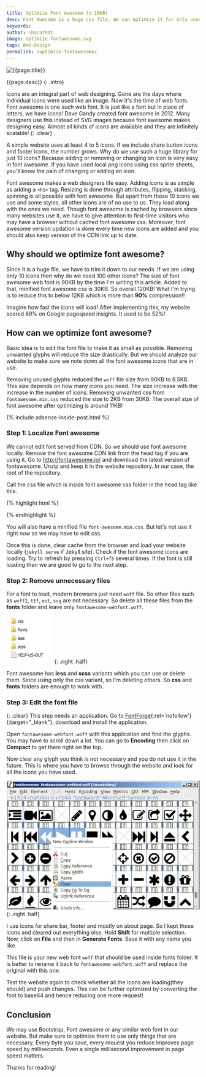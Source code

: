 ```yaml
---
title: Optimize Font Awesome to 10KB!
desc: Font Awesome is a huge css file. We can optimize it for only used cases and trim it down to just 10KB! Use this method to reduce the size of font awesome.
keywords: 
author: sharathdt
image: optimize-fontawesome.svg
tags: Web-Design
permalink: /optimize-fontawesome/
---
```


<img width="600px" max-height="375px" alt="{{page.title}}" title="{{page.title}}" itemprop="thumbnailUrl" class="left half noborder" src="/thumbs/{{page.image}}">

<i class="fa fa-quote-left fa-3x fa-pull-left fa-border"></i>{{page.desc}}
{: .intro}

Icons are an integral part of web designing. Gone are the days where individual icons were used like an image. Now it's the time of web fonts. Font awesome is one such web font. It is just like a font but in place of letters, we have icons! Dave Gandy created font awesome in 2012. Many designers use this instead of SVG images because font awesome makes designing easy. Almost all kinds of icons are available and they are infinitely scalable!
{: .clear}

<i class="fa fa-github-alt fa"></i>
<i class="fa fa-github-alt fa-2x"></i>
<i class="fa fa-github-alt fa-3x"></i>
<i class="fa fa-github-alt fa-4x"></i>
<i class="fa fa-github-alt fa-5x"></i>

A simple website uses at least 4 to 5 icons. If we include share button icons and footer icons, the number grows. Why do we use such a huge library for just 10 icons? Because adding or removing or changing an icon is very easy in font awesome. If you have used local png icons using css sprite sheets, you'll know the pain of changing or adding an icon.

Font awesome makes a web designers life easy. Adding icons is as simple as adding a ``<h1>`` tag. Resizing is done through attributes, flipping, stacking, spinning is all possible with font awesome. But apart from those 10 icons we use and some styles, all other icons are of no use to us. They load along with the ones we need. Though font awesome is cached by browsers since many websites use it, we have to give attention to first-time visitors who may have a browser without cached font awesome css. Moreover, font awesome version updation is done every time new icons are added and you should also keep version of the CDN link up to date.

## Why should we optimize font awesome?
Since it is a huge file, we have to trim it down to our needs. If we are using only 10 icons then why do we need 100 other icons? The size of font awesome web font is 90KB by the time I'm writing this article. Added to that, minified font awesome css is 30KB. So overall 120KB! What I'm trying is to reduce this to below 12KB which is more than **90%** compression!!

Imagine how fast the icons will load! After implementing this, my website scored 89% on Google pagespeed insights. It used to be 52%!

## How can we optimize font awesome?
Basic idea is to edit the font file to make it as small as possible. Removing unwanted glyphs will reduce the size drastically. But we should analyze our website to make sure we note down all the font awesome icons that are in use.

Removing unused glyphs reduced the ``woff`` file size from 90KB to 8.5KB. This size depends on how many icons you need. The size increase with the increase in the number of icons. Removing unwanted css from ``fontawesome.min.css`` reduced the size to 2KB from 30KB. The overall size of font awesome after optimizing is around 11KB!

{% include adsense-inside-post.html %}

### Step 1: Localize Font awesome
We cannot edit font served from CDN. So we should use font awesome locally. Remove the font awesome CDN link from the head tag if you are using it. Go to http://fontawesome.io/ and download the latest version of fontawesome. Unzip and keep it in the website repository. In our case, the root of the repository.

Call the css file which is inside font awesome css folder in the head tag like this.

{% highlight html %}
<link rel="stylesheet" href="/font-awesome/css/font-awesome.css">
{% endhighlight %}

You will also have a minified file ``font-awesome.min.css``. But let's not use it right now as we may have to edit css.

Once this is done, clear cache from the browser and load your website locally (``jekyll serve`` if Jekyll site). Check if the font awesome icons are loading. Try to refresh by pressing ``Ctrl+f5`` several times. If the font is still loading then we are good to go to the next step.

### Step 2: Remove unnecessary files
For a font to load, modern browsers just need ``woff`` file. So other files such as ``woff2``, ``ttf``, ``eot``, ``svg`` are not necessary. So delete all these files from the **fonts** folder and leave only ``fontawesome-webfont.woff``.

![font awesome contents](/images/optimize-fontawesome-css.jpg)
{: .right .half}

Font awesome has **less** and **scss** variants which you can use or delete them. Since using only the css variant, so I'm deleting others. So **css** and **fonts** folders are enough to work with.

### Step 3: Edit the font file
{: .clear}
This step needs an application. Go to [FontForge](http://fontforge.github.io/en-US/){:rel='nofollow'}{:target="_blank"}, download and install the application.

Open ``fontawesome-webfont.woff`` with this application and find the glyphs. You may have to scroll down a lot. You can go to **Encoding** then click on **Compact** to get them right on the top.

Now clear any glyph you think is not necessary and you do not use it in the future. This is where you have to browse through the website and look for all the icons you have used.

![edit fontawesome webfont](/images/edit-fontawesome-webfont.jpg)
{: .right .half}

I use icons for share bar, footer and mostly on about page. So I kept those icons and cleared out everything else. Hold **Shift** for multiple selection. Now, click on **File** and then in **Generate Fonts**. Save it with any name you like. 

This file is your new web font ``woff`` that should be used inside fonts folder. It is better to rename it back to ``fontawesome-webfont.woff`` and replace the original with this one.

Test the website again to check whether all the icons are loading(they should) and push changes. This can be further optimized by converting the font to base64 and hence reducing one more request!

## Conclusion
We may use Bootstrap, Font awesome or any similar web font in our website. But make sure to optimize them to use only things that are necessary. Every byte you save, every request you reduce improves page speed by milliseconds. Even a single millisecond improvement in page speed matters. 

Thanks for reading!